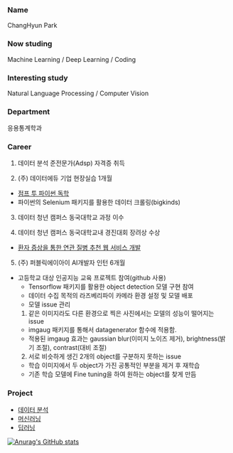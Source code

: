 ### Name
ChangHyun Park  

### Now studing
Machine Learning / Deep Learning  / Coding

### Interesting study
Natural Language Processing / Computer Vision  

### Department
응용통계학과

### Career
1. 데이터 분석 준전문가(Adsp) 자격증 취득

2. (주) 데이터에듀 기업 현장실습 1개월 
- [점프 투 파이썬 독학](https://github.com/sda96/Summary_note/tree/master/Python)
- 파이썬의 Selenium 패키지를 활용한 데이터 크롤링(bigkinds)

3. 데이터 청년 캠퍼스 동국대학교 과정 이수

4. 데이터 청년 캠퍼스 동국대학교내 경진대회 장려상 수상
- [환자 증상을 통한 연관 질병 추천 웹 서비스 개발](https://github.com/sda96/Summary_note/tree/master/data_campus)

5. (주) 퍼블릭에이아이 AI개발자 인턴 6개월 
- 고등학교 대상 인공지능 교육 프로젝트 참여(github 사용)
  - Tensorflow 패키지를 활용한 object detection 모델 구현 참여
  - 데이터 수집 목적의 라즈베리파이 카메라 환경 설정 및 모델 배포
  - 모델 issue 관리
  1) 같은 이미지라도 다른 환경으로 찍은 사진에서는 모델의 성능이 떨어지는 issue
    - imgaug 패키지를 통해서 datagenerator 함수에 적용함.
    - 적용된 imgaug 효과는 gaussian blur(이미지 노이즈 제거), brightness(밝기 조절), contrast(대비 조절)
  2) 서로 비슷하게 생긴 2개의 object를 구분하지 못하는 issue
    - 학습 이미지에서 두 object가 가진 공통적인 부분을 제거 후 재학습
    - 기존 학습 모델에 Fine tuning을 하여 원하는 object를 찾게 만듬

### Project
- [데이터 분석](https://github.com/sda96/Summary_note/tree/master/Data_analysis)
- [머신러닝](https://github.com/sda96/Summary_note/tree/master/ML)
- [딥러닝](https://github.com/sda96/Summary_note/tree/master/DL)

[![Anurag's GitHub stats](https://github-readme-stats.vercel.app/api?username=sda96)](https://github.com/sda96/github-readme-stats)
<!--
**sda96/sda96** is a ✨ _special_ ✨ repository because its `README.md` (this file) appears on your GitHub profile.

Here are some ideas to get you started:

- 🔭 I’m currently working on ...
- 🌱 I’m currently learning ...
- 👯 I’m looking to collaborate on ...
- 🤔 I’m looking for help with ...
- 💬 Ask me about ...
- 📫 How to reach me: ...
- 😄 Pronouns: ...
- ⚡ Fun fact: ...
-->
